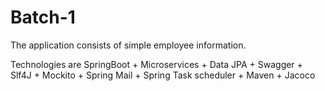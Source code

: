 # Batch-1
The application consists of simple employee information.

Technologies are 
SpringBoot +  Microservices + Data JPA + Swagger + Slf4J + Mockito + Spring Mail + Spring Task scheduler + Maven + Jacoco
